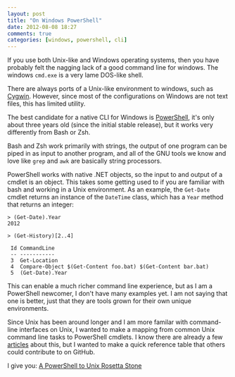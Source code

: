 ```yaml
---
layout: post
title: "On Windows PowerShell"
date: 2012-08-08 18:27
comments: true
categories: [windows, powershell, cli]
---
```


If you use both Unix-like and Windows operating systems, then you have
probably felt the nagging lack of a good command line for windows. The
windows `cmd.exe` is a very lame DOS-like shell.

There are always ports of a Unix-like environment to windows, such as
[Cygwin](http://www.cygwin.com). However, since most of the
configurations on Windows are not text files, this has limited utility.

The best candidate for a native CLI for Windows is
[PowerShell](http://en.wikipedia.org/wiki/Powershell), 
it's only about three years old (since the initial stable release), 
but it works very differently from Bash or Zsh.

Bash and Zsh work primarily with strings, the output of one program can
be piped in as input to another program, and all of the GNU tools we
know and love like `grep` and `awk` are basically string processors.

PowerShell works with native .NET objects, so the input to and output of a cmdlet is an object. This takes some getting used to if you are familiar with bash and working in a Unix environment. As an example, the `Get-Date` cmdlet returns an instance of the `DateTime` class, which has a `Year` method that returns an integer: 

```
> (Get-Date).Year
2012

> (Get-History)[2..4]

 Id CommandLine
 -- -----------
 3  Get-Location
 4  Compare-Object $(Get-Content foo.bat) $(Get-Content bar.bat)
 5  (Get-Date).Year
```

This can enable a much richer command line experience, but as I am a
PowerShell newcomer, I don't have many examples yet. I am not saying that one is better, just that they are tools grown for their own unique environments.

Since Unix has been around longer and I am more familar with
command-line interfaces on Unix, I wanted to make a mapping from common Unix command line tasks 
to PowerShell cmdlets. I know there are already a few [articles](http://windows-powershell-scripts.blogspot.com/2009/06/unix-equivalents-in-powershell.html) about this, but I wanted to make a quick reference table that others could contribute to on GitHub.


I give you: [A PowerShell to Unix Rosetta Stone](http://tobilehman.com/cli)
